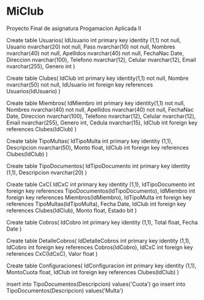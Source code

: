 # MiClub
Proyecto Final de asignatura Progamacion Aplicada II



Create table Usuarios(
	IdUsuario int primary key identity (1,1) not null,
	Usuario nvarchar(20) not null,
	Pass nvarchar(10) not null,
	Nombres nvarchar(40) not null,
	Apellidos nvarchar(40) not null,
	FechaNac Date,
	Direccion nvarchar(100),
	Telefono nvarchar(12),
	Celular nvarchar(12),
	Email nvarchar(255),
	Genero int
)

Create table Clubes(
	IdClub int primary key identity(1,1) not null,
	Nombre nvarchar(50) not null,
	IdUsuario int foreign key references Usuarios(IdUsuario)
)

Create table Miembros(
	IdMiembro int primary key identity(1,1) not null,
	Nombres nvarchar(40) not null,
	Apellidos nvarchar(40) not null,
	FechaNac Date,
	Direccion nvarchar(100),
	Telefono nvarchar(12),
	Celular nvarchar(12),
	Email nvarchar(255),
	Genero int,
	Cedula nvarchar(15),
	IdClub int foreign key references Clubes(IdClub)
)


Create table TipoMultas(
	IdTipoMulta int primary key identity (1,1),
	Descripcion nvarchar(50),
	Monto float,
	IdClub int foreign key references Clubes(IdClub)
)


Create table TipoDocumentos(
	IdTipoDocumento int primary key identity (1,1),
	Descripcion nvarchar(20)
)

Create table CxC(
	IdCxC int primary key identity (1,1),
	IdTipoDocumento int foreign key references TipoDocumentos(IdTipoDocumento),
	IdMiembro int foreign key references Miembros(IdMiembro),
	IdTipoMulta int foreign key references TipoMultas(IdTipoMulta),
	Fecha Date,
	IdClub int foreign key references Clubes(IdClub),
	Monto float,
	Estado bit
)

Create table Cobros(
	IdCobro int primary key identity (1,1),
	Total float,
	Fecha Date
)

Create table DetalleCobros(
	IdDetalleCobros int primary key identity (1,1),
	IdCobro int foreign key references Cobros(IdCobro),
	IdCxC int foreign key references CxC(IdCxC),
	Valor float
)

Create table Configuraciones(
	IdConfiguracion int primary key identity (1,1),
	MontoCuota float,
	IdClub int foreign key references Clubes(IdClub)
)

insert into TipoDocumentos(Descripcion) values('Cuota')
go
insert into TipoDocumentos(Descripcion) values('Multa')
